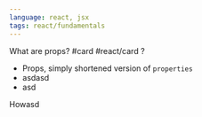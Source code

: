 ```yaml
---
language: react, jsx
tags: react/fundamentals
---
```


What are props? #card #react/card 
?
- Props, simply shortened version of `properties`
- asdasd
- asd
<!--SR:!2022-08-07,1,230-->



Howasd




